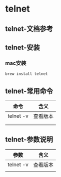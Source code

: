# telnet

## telnet-文档参考

## telnet-安装

### mac安装

```bash
brew install telnet
```

## telnet-常用命令

| 命令      | 含义     |
| --------- | -------- |
| telnet -v | 查看版本 |
|           |          |
|           |          |

## telnet-参数说明

| 参数      | 含义     |
| --------- | -------- |
| telnet -v | 查看版本 |
|           |          |

